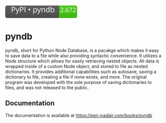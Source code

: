 [![PyPI version pyndb](https://raw.githubusercontent.com/jvadair/pyndb/main/github_assets/pypi_badge.svg)](https://pypi.org/project/pyndb/)
# pyndb
pyndb, short for Python Node Database, is a pacakge which makes it easy to save data to a file while also providing syntactic convenience. It utilizes a Node structure which allows for easily retrieving nested objects. All data is wrapped inside of a custom Node object, and stored to file as nested dictionaries. It  provides additional capabilities such as autosave, saving a dictionary to file, creating a file if none exists, and more. The original program was developed with  the sole purpose of saving dictionaries to files, and was not released to the public.

## Documentation
The documentation is available at <https://pen.jvadair.com/books/pyndb>
